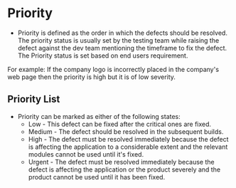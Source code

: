 # Priority

* Priority is defined as the order in which the defects should be resolved. The priority status is usually set by the testing team while raising the defect against the dev team mentioning the timeframe to fix the defect. The Priority status is set based on end users requirement.

For example: If the company logo is incorrectly placed in the company's web page then the priority is high but it is of low severity.

## Priority List
* Priority can be marked as either of the following states:
   * Low - This defect can be fixed after the critical ones are fixed.
   * Medium - The defect should be resolved in the subsequent builds.
   * High - The defect must be resolved immediately because the defect is affecting the application to a considerable extent and the relevant modules cannot be used until it's fixed.
   * Urgent - The defect must be resolved immediately because the defect is affecting the application or the product severely and the product cannot be used until it has been fixed.
